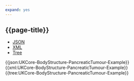 ```yaml
---
expand: yes
---
```


## {{page-title}}

<div class="nhsd-!t-margin-bottom-6">
  <ul class="nav nav-tabs" role="tablist">
        <li role="presentation" class="active">
            <a href="#JSON-BS-PT-E" role="tab" data-toggle="tab">JSON</a>
        </li>
         <li role="presentation">
            <a href="#XML-BS-PT-E" role="tab" data-toggle="tab">XML</a>
        </li>
        <li role="presentation">
            <a href="#Tree-BS-PT-E" role="tab" data-toggle="tab">Tree</a>
        </li>
  </ul>
    
  <div class="tab-content snippet">
    <div id="JSON-BS-PT-E" role="tabpanel" class="tab-pane active">
{{json:UKCore-BodyStructure-PancreaticTumour-Example}}
    </div>
    <div id="XML-BS-PT-E" role="tabpanel" class="tab-pane">
{{xml:UKCore-BodyStructure-PancreaticTumour-Example}}
    </div>
    <div id="Tree-BS-PT-E" role="tabpanel" class="tab-pane">
{{tree:UKCore-BodyStructure-PancreaticTumour-Example}}
    </div>
  </div>
</div>